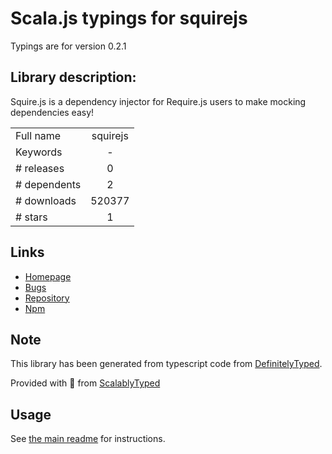 
# Scala.js typings for squirejs

Typings are for version 0.2.1

## Library description:
Squire.js is a dependency injector for Require.js users to make mocking dependencies easy!

|                    |                 |
| ------------------ | :-------------: |
| Full name          | squirejs |
| Keywords           | - |
| # releases         | 0 |
| # dependents       | 2 |
| # downloads        | 520377 |
| # stars            | 1 |

## Links
- [Homepage](https://github.com/iammerrick/Squire.js)
- [Bugs](https://github.com/iammerrick/Squire.js/issues)
- [Repository](https://github.com/iammerrick/Squire.js)
- [Npm](https://www.npmjs.com/package/squirejs)
    


## Note
This library has been generated from typescript code from [DefinitelyTyped](https://definitelytyped.org).

Provided with :purple_heart: from [ScalablyTyped](https://github.com/oyvindberg/ScalablyTyped)

## Usage
See [the main readme](../../readme.md) for instructions.


